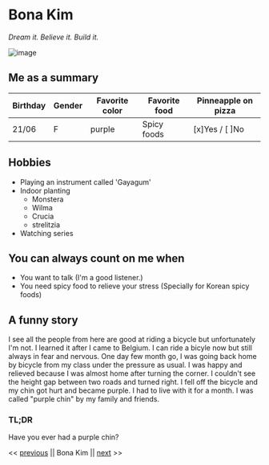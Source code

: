 # Bona Kim #

*Dream it. Believe it. Build it.*

![image](https://avatars0.githubusercontent.com/u/53227199?s=400&u=424b679e2c25d7226beffd9a70c0473508209ca1&v=4)


## Me as a summary

Birthday | Gender | Favorite color | Favorite food | Pinneapple on pizza 
-------- | ------ | ---------------|-------------- | -------------
   21/06 |    F   |     purple     |  Spicy foods  |  [x]Yes / [ ]No 


## Hobbies


* Playing an instrument called 'Gayagum'
* Indoor planting
  * Monstera
  * Wilma
  * Crucia
  * strelitzia
* Watching series


## You can always count on me when

* You want to talk (I'm a good listener.)
* You need spicy food to relieve your stress (Specially for Korean spicy foods)


## A funny story

I see all the people from here are good at riding a bicycle but unfortunately I'm not.
I learned it after I came to Belgium. 
I can ride a bicyle now but still always in fear and nervous.
One day few month go, I was going back home by bicycle from my class under the pressure as usual.
I was happy and relieved because I was almost home after turning the corner.
I couldn't see the height gap between two roads and turned right.
I fell off the bicycle and my chin got hurt and became purple.
I had to live with it for a month.
I was called "purple chin" by my family and friends.

### TL;DR
Have you ever had a purple chin?


<< [previous]() || Bona Kim || [next]() >>
